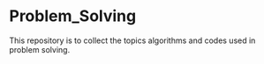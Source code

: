 # Problem_Solving
This repository is to collect the topics algorithms and codes used in problem solving.
